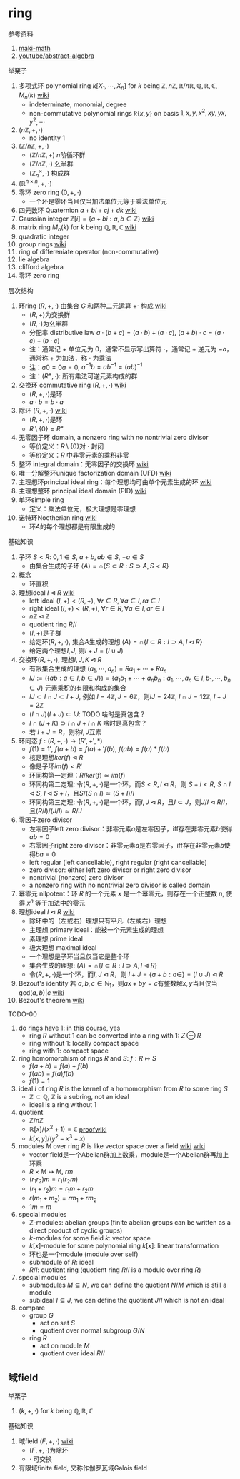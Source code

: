 # ring

参考资料

1. [maki-math](https://www.maki-math.com/#/courses/21)
2. [youtube/abstract-algebra](https://www.youtube.com/playlist?list=PLi01XoE8jYoi3SgnnGorR_XOW3IcK-TP6)

举栗子

1. 多项式环 polynomial ring $k\left[ X_1,\cdots,X_n \right]$ for $k$ being $\mathbb{Z},n\mathbb{Z},\mathbb{R}/n\mathbb{R},\mathbb{Q},\mathbb{R},\mathbb{C},M_n(k)$ [wiki](https://en.wikipedia.org/wiki/Polynomial_ring)
   * indeterminate, monomial, degree
   * non-commutative polynomial rings $k\left\{x,y\right\}$ on basis $1,x,y,x^2,xy,yx,y^2,\cdots$
2. $(n\mathbb{Z},+,\cdot)$
   * no identity $1$
3. $(\mathbb{Z}/n\mathbb{Z},+,\cdot)$
   * $(\mathbb{Z}/n\mathbb{Z},+)$ $n$阶循环群
   * $(\mathbb{Z}/n\mathbb{Z},\cdot)$ 幺半群
   * $(\mathbb{Z}_n^\times,\cdot)$ 构成群
4. $(\mathbb{R}^{n\times n},+,\cdot)$
5. 零环 zero ring $(0,+,\cdot)$
   * 一个环是零环当且仅当加法单位元等于乘法单位元
6. 四元数环 Quaternion $a+bi+cj+dk$ [wiki](https://en.wikipedia.org/wiki/Quaternion)
7. Gaussian integer $\mathbb{Z}[i]=\left\{ a+bi : a,b\in\mathbb{Z} \right\}$ [wiki](https://en.wikipedia.org/wiki/Gaussian_integer)
8. matrix ring $M_n(k)$ for $k$ being $\mathbb{Q}, \mathbb{R}, \mathbb{C}$ [wiki](https://en.wikipedia.org/wiki/Matrix_ring)
9. quadratic integer
10. group rings [wiki](https://en.wikipedia.org/wiki/Group_ring)
11. ring of differeniate operator (non-commutative)
12. lie algebra
13. clifford algebra
14. 零环 zero ring

层次结构

1. 环ring $(R,+,\cdot)$ 由集合 $G$ 和两种二元运算 $+\cdot$ 构成 [wiki](https://en.wikipedia.org/wiki/Ring_(mathematics))
   * $(R,+)$为交换群
   * $(R,\cdot)$为幺半群
   * 分配率 distributive law $a\cdot (b+c)=(a\cdot b)+(a\cdot c)$, $(a+b)\cdot c=(a\cdot c)+(b\cdot c)$
   * 注：通常记 $+$ 单位元为 $0$，通常不显示写出算符 $\cdot$，通常记 $+$ 逆元为 $-a$，通常称 $+$ 为加法，称 $\cdot$ 为乘法
   * 注：$a0=0a=0$, $a^{-1}b=ab^{-1}=(ab)^{-1}$
   * 注：$(R^\times,\cdot)$: 所有乘法可逆元素构成的群
2. 交换环 commutative ring $(R,+,\cdot)$ [wiki](https://en.wikipedia.org/wiki/Commutative_ring)
   * $(R,+,\cdot)$是环
   * $a\cdot b=b\cdot a$
3. 除环 $(R,+,\cdot)$ [wiki](https://en.wikipedia.org/wiki/Division_ring)
   * $(R,+,\cdot)$是环
   * $R\setminus \left\{ 0 \right\}=R^\times$
4. 无零因子环 domain, a nonzero ring with no nontrivial zero divisor
   * 等价定义：$R\setminus\left\{0\right\}$对 $\cdot$ 封闭
   * 等价定义：$R$ 中非零元素的乘积非零
5. 整环 integral domain：无零因子的交换环 [wiki](https://en.wikipedia.org/wiki/Integral_domain)
6. 唯一分解整环unique factorization domain (UFD) [wiki](https://en.wikipedia.org/wiki/Unique_factorization_domain)
7. 主理想环principal ideal ring：每个理想均可由单个元素生成的环 [wiki](https://en.wikipedia.org/wiki/Principal_ideal_ring)
8. 主理想整环 principal ideal domain (PID) [wiki](https://en.wikipedia.org/wiki/Principal_ideal_domain)
9. 单环simple ring
   * 定义：乘法单位元，极大理想是零理想
10. 诺特环Noetherian ring [wiki](https://en.wikipedia.org/wiki/Noetherian_ring)
    * 环$A$的每个理想都是有限生成的

基础知识

1. 子环 $S<R$: $0,1\in S$, $a+b,ab\in S$, $-a\in S$
   * 由集合生成的子环 $\langle A\rangle=\cap \left\{ S\subset R: S\supset A, S<R \right\}$
2. 概念
   * 环直积
3. 理想ideal $I\triangleleft R$ [wiki](https://en.wikipedia.org/wiki/Ideal_(ring_theory))
   * left ideal $(I,+)<(R,+)$, $\forall r\in R, \forall a\in I, ra\in I$
   * right ideal $(I,+)<(R,+)$, $\forall r\in R, \forall a\in I, ar\in I$
   * $n\mathbb{Z}\triangleleft \mathbb{Z}$
   * quotient ring $R/I$
   * $(I,+)$是子群
   * 给定环$(R,+,\cdot)$, 集合$A$生成的理想 $(A)=\cap \left\{ I\subset R : I\supset A, I\triangleleft R\right\}$
   * 给定两个理想$I,J$, 则$I+J=(I\cup J)$
4. 交换环$(R,+,\cdot)$, 理想$I,J,K\triangleleft R$
   * 有限集合生成的理想 $(a_1,\cdots, a_n)=Ra_1+\cdots +Ra_n$
   * $IJ:=(\left\{ ab: a\in I, b\in J \right\})=\left\{a_1b_1+\cdots +a_nb_n:a_1,\cdots,a_n\in I,b_1,\cdots,b_n\in J \right\}$ 元素乘积的有限和构成的集合
   * $IJ\subset I\cap J \subset I+J$, 例如 $I=4\mathbb{Z},J=6\mathbb{Z}$，则$IJ=24\mathbb{Z}$, $I\cap J=12\mathbb{Z}$, $I+J=2\mathbb{Z}$
   * $(I\cap J)(I+J)\subset IJ$: TODO 啥时是真包含？
   * $I\cap (J+K)\supset I\cap J+I\cap K$ 啥时是真包含？
   * 若 $I+J=R$，则称$I,J$互素
5. 环同态 $f: (R,+,\cdot)\to (R',+',*)$
   * $f(1)=1'$, $f(a+b)=f(a)+'f(b)$, $f(ab)=f(a)*f(b)$
   * 核是理想$ker(f)\triangleleft R$
   * 像是子环$im(f)<R'$
   * 环同构第一定理：$R/ker(f)\simeq im(f)$
   * 环同构第二定理: 令$(R,+,\cdot)$是一个环，而$S<R,I\triangleleft R$，则 $S+I<R$, $S\cap I\triangleleft S$, $I\triangleleft S+I$，且$S/(S\cap I)\simeq (S+I)/I$
   * 环同构第三定理: 令$(R,+,\cdot)$是一个环，而$I,J\triangleleft R$，且$I\subset J$，则$J/I\triangleleft R/I$，且$(R/I)/(J/I)\simeq R/J$
6. 零因子zero divisor
   * 左零因子left zero divisor：非零元素$a$是左零因子，iff存在非零元素$b$使得$ab=0$
   * 右零因子right zero divisor：非零元素$a$是右零因子，iff存在非零元素$b$使得$ba=0$
   * left regular (left cancellable), right regular (right cancellable)
   * zero divisor: either left zero divisor or right zero divisor
   * nontrivial (nonzero) zero divisor
   * a nonzero ring with no nontrivial zero divisor is called domain
7. 幂零元 nilpotent：环 $R$ 的一个元素 $x$ 是一个幂零元，则存在一个正整数 $n$, 使得 $x^n$ 等于加法中的零元
8. 理想ideal $I\triangleleft R$ [wiki](https://en.wikipedia.org/wiki/Ideal_(ring_theory))
   * 除环中的（左或右）理想只有平凡（左或右）理想
   * 主理想 primary ideal：能被一个元素生成的理想
   * 素理想 prime ideal
   * 极大理想 maximal ideal
   * 一个理想是子环当且仅当它是整个环
   * 集合生成的理想: $(A)=\cap \left\{ I\subset R: I\supset A, I\triangleleft R \right\}$
   * 令$(R,+,\cdot)$是一个环，而$I,J\triangleleft R$，则 $I+J=\left\{ a+b: a\in \right\}=(I\cup J)\triangleleft R$
9. Bezout's identity 若 $a,b,c\in\mathbb{N}_1$，则$ax+by=c$有整数解$x,y$当且仅当$\mathrm{gcd}(a,b)|c$ [wiki](https://en.wikipedia.org/wiki/B%C3%A9zout%27s_identity)
10. Bezout's theorem [wiki](https://en.wikipedia.org/wiki/B%C3%A9zout%27s_theorem)

TODO-00

1. do rings have 1: in this course, yes
   * ring $R$ without 1 can be converted into a ring with 1: $Z\oplus R$
   * ring without 1: locally compact space
   * ring with 1: compact space
2. ring homomorphism of rings $R$ and $S$: $f:R\mapsto S$
   * $f(a+b)=f(a)+f(b)$
   * $f(ab)=f(a)f(b)$
   * $f(1)=1$
3. ideal $I$ of ring $R$ is the kernel of a homomorphism from $R$ to some ring $S$
   * $\mathbb{Z}\subset \mathbb{Q}$, $\mathbb{Z}$ is a subring, not an ideal
   * ideal is a ring without 1
4. quotient
   * $\mathbb{Z}/n\mathbb{Z}$
   * $\mathbb{R}[x]/(x^2+1)=\mathbb{C}$ [proofwiki](https://proofwiki.org/wiki/Complex_Numbers_as_Quotient_Ring_of_Real_Polynomial)
   * $k[x,y]/(y^2-x^3+x)$
5. modules $M$ over ring $R$ is like vector space over a field [wiki](https://en.wikipedia.org/wiki/Vector_space) [wiki](https://en.wikipedia.org/wiki/Module_(mathematics))
   * vector field是一个Abelian群加上数乘，module是一个Abelian群再加上环乘
   * $R\times M\mapsto M$, $rm$
   * $(r_1r_2)m=r_1(r_2m)$
   * $(r_1+r_2)m=r_1m+r_2m$
   * $r(m_1+m_2)=rm_1+rm_2$
   * $1m=m$
6. special modules
   * $\mathbb{Z}$-modules: abelian groups (finite abelian groups can be written as a direct product of cyclic groups)
   * $k$-modules for some field $k$: vector space
   * $k[x]$-module for some polynomial ring $k[x]$: linear transformation
   * 环也是一个module (module over self)
   * submodule of $R$: ideal
   * $R/I$: quotient ring (quotient ring $R/I$ is a module over ring $R$)
7. special modules
    * submodules $M\subseteq N$, we can define the quotient $N/M$ which is still a module
    * subideal $I\subseteq J$, we can define the quotient $J/I$ which is not an ideal
8. compare
   * group $G$
     * act on set $S$
     * quotient over normal subgroup $G/N$
   * ring $R$
     * act on module $M$
     * quotient over ideal $R/I$

## 域field

举栗子

1. $(k,+,\cdot)$ for $k$ being $\mathbb{Q},\mathbb{R},\mathbb{C}$

基础知识

1. 域field $(F,+,\cdot)$ [wiki](https://en.wikipedia.org/wiki/Field_(mathematics))
   * $(F,+,\cdot)$为除环
   * $\cdot$ 可交换
2. 有限域finite field, 又称作伽罗瓦域Galois field
